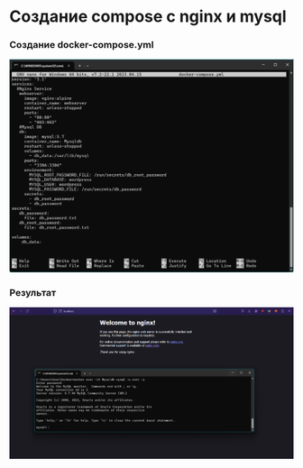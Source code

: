 # Создание compose с nginx и mysql

### Создание docker-compose.yml

![docker compose yml](/compose/img/docker-compose.yml.png)

### Результат

![result](/compose/img/result.png)